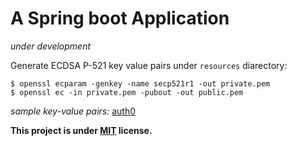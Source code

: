 # A Spring boot Application

*under development*

Generate ECDSA P-521 key value pairs under `resources` diarectory:
```
$ openssl ecparam -genkey -name secp521r1 -out private.pem
$ openssl ec -in private.pem -pubout -out public.pem
```

*sample key-value pairs:* [auth0](https://github.com/auth0/java-jwt/tree/master/lib/src/test/resources)

__This project is under [MIT](./LICENSE.md) license.__